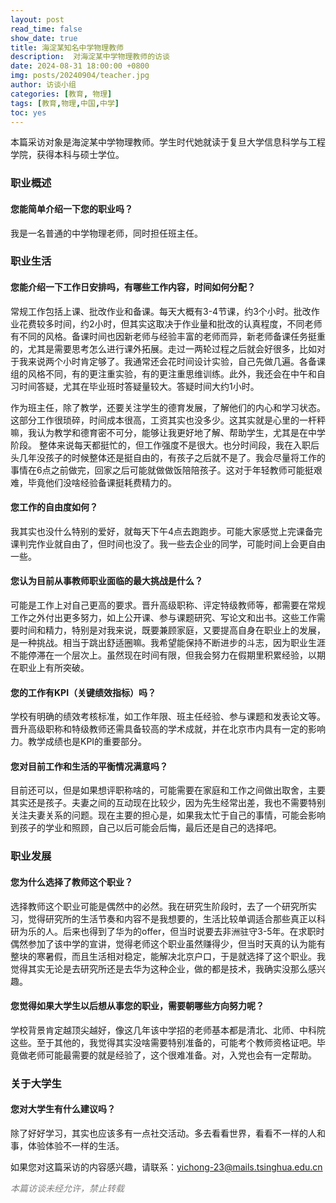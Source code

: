 ```yaml
---
layout: post
read_time: false
show_date: true
title: 海淀某知名中学物理教师
description:  对海淀某中学物理教师的访谈
date: 2024-08-31 18:00:00 +0800
img: posts/20240904/teacher.jpg
author: 访谈小组
categories: [教育, 物理]
tags: [教育,物理,中国,中学]
toc: yes
---
```

本篇采访对象是海淀某中学物理教师。学生时代她就读于复旦大学信息科学与工程学院，获得本科与硕士学位。

### 职业概述

#### 您能简单介绍一下您的职业吗？
我是一名普通的中学物理老师，同时担任班主任。

### 职业生活

#### 您能介绍一下工作日安排吗，有哪些工作内容，时间如何分配？
常规工作包括上课、批改作业和备课。每天大概有3-4节课，约3个小时。批改作业花费较多时间，约2小时，但其实这取决于作业量和批改的认真程度，不同老师有不同的风格。备课时间也因新老师与经验丰富的老师而异，新老师备课任务挺重的，尤其是需要思考怎么进行课外拓展。走过一两轮过程之后就会好很多，比如对于我来说两个小时肯定够了。我通常还会花时间设计实验，自己先做几遍。各备课组的风格不同，有的更注重实验，有的更注重思维训练。此外，我还会在中午和自习时间答疑，尤其在毕业班时答疑量较大。答疑时间大约1小时。

作为班主任，除了教学，还要关注学生的德育发展，了解他们的内心和学习状态。这部分工作很琐碎，时间成本很高，工资其实也没多少。这其实就是心里的一杆秤嘛，我认为教学和德育密不可分，能够让我更好地了解、帮助学生，尤其是在中学阶段。
整体来说每天都挺忙的，但工作强度不是很大。也分时间段，我在入职后头几年没孩子的时候整体还是挺自由的，有孩子之后就不是了。我会尽量将工作的事情在6点之前做完，回家之后可能就做做饭陪陪孩子。这对于年轻教师可能挺艰难，毕竟他们没啥经验备课挺耗费精力的。

#### 您工作的自由度如何？
 我其实也没什么特别的爱好，就每天下午4点去跑跑步。可能大家感觉上完课备完课判完作业就自由了，但时间也没了。我一些去企业的同学，可能时间上会更自由一些。

#### 您认为目前从事教师职业面临的最大挑战是什么？
可能是工作上对自己更高的要求。晋升高级职称、评定特级教师等，都需要在常规工作之外付出更多努力，如上公开课、参与课题研究、写论文和出书。这些工作需要时间和精力，特别是对我来说，既要兼顾家庭，又要提高自身在职业上的发展，是一种挑战。相当于跳出舒适圈嘛。我希望能保持不断进步的斗志，因为职业生涯不能停滞在一个层次上。虽然现在时间有限，但我会努力在假期里积累经验，以期在职业上有所突破。

#### 您的工作有KPI（关键绩效指标）吗？
学校有明确的绩效考核标准，如工作年限、班主任经验、参与课题和发表论文等。晋升高级职称和特级教师还需具备较高的学术成就，并在北京市内具有一定的影响力。教学成绩也是KPI的重要部分。

#### 您对目前工作和生活的平衡情况满意吗？
目前还可以，但是如果想评职称啥的，可能需要在家庭和工作之间做出取舍，主要其实还是孩子。夫妻之间的互动现在比较少，因为先生经常出差，我也不需要特别关注夫妻关系的问题。现在主要的担心是，如果我太忙于自己的事情，可能会影响到孩子的学业和照顾，自己以后可能会后悔，最后还是自己的选择吧。

### 职业发展

#### 您为什么选择了教师这个职业？
选择教师这个职业可能是偶然中的必然。我在研究生阶段时，去了一个研究所实习，觉得研究所的生活节奏和内容不是我想要的，生活比较单调适合那些真正以科研为乐的人。后来也得到了华为的offer，但当时说要去非洲驻守3-5年。在求职时偶然参加了该中学的宣讲，觉得老师这个职业虽然赚得少，但当时天真的认为能有整块的寒暑假，而且生活相对稳定，能解决北京户口，于是就选择了这个职业。我觉得其实无论是去研究所还是去华为这种企业，做的都是技术，我确实没那么感兴趣。

#### 您觉得如果大学生以后想从事您的职业，需要朝哪些方向努力呢？
学校背景肯定越顶尖越好，像这几年该中学招的老师基本都是清北、北师、中科院这些。至于其他的，我觉得其实没啥需要特别准备的，可能考个教师资格证吧。毕竟做老师可能最需要的就是经验了，这个很难准备。对，入党也会有一定帮助。

### 关于大学生

#### 您对大学生有什么建议吗？
除了好好学习，其实也应该多有一点社交活动。多去看看世界，看看不一样的人和事，体验体验不一样的生活。

如果您对这篇采访的内容感兴趣，请联系：yichong-23@mails.tsinghua.edu.cn  

<em style="color: gray;">本篇访谈未经允许，禁止转载</em>